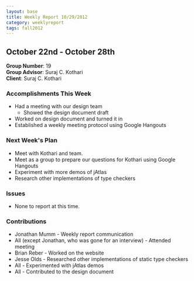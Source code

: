 ```yaml
---
layout: base
title: Weekly Report 10/29/2012
category: weeklyreport
tags: fall2012
---
```


## October 22nd - October 28th

**Group Number**: 19  
**Group Advisor**: Suraj C. Kothari  
**Client**: Suraj C. Kothari  

### Accomplishments This Week

* Had a meeting with our design team
	* Showed the design document draft
* Worked on design document and turned it in
* Established a weekly meeting protocol using Google Hangouts

### Next Week's Plan

* Meet with Kothari and team.
* Meet as a group to prepare our questions for Kothari using Google Hangouts
* Experiment with more demos of jAtlas
* Research other implementations of type checkers

### Issues

* None to report at this time.

### Contributions

* Jonathan Mumm - Weekly report communication
* All (except Jonathan, who was gone for an interview) - Attended meeting
* Brian Reber - Worked on the website
* Jesse Olds - Researched other implementations of static type checkers
* All - Experimented with jAtlas demos
* All - Contributed to the design document
